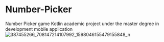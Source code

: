 # Number-Picker
Number Picker game Kotlin academic project under the master degree in development mobile application
 ![387455266_708147214107992_1598046155479155848_n](https://github.com/zouinekh/Number-Picker/assets/73412391/bdbe22c7-aebc-4ba0-93c6-ce9589763cc3)
